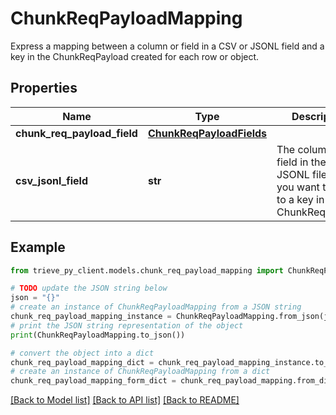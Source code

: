 # ChunkReqPayloadMapping

Express a mapping between a column or field in a CSV or JSONL field and a key in the ChunkReqPayload created for each row or object.

## Properties

Name | Type | Description | Notes
------------ | ------------- | ------------- | -------------
**chunk_req_payload_field** | [**ChunkReqPayloadFields**](ChunkReqPayloadFields.md) |  | 
**csv_jsonl_field** | **str** | The column or field in the CSV or JSONL file that you want to map to a key in the ChunkReqPayload | 

## Example

```python
from trieve_py_client.models.chunk_req_payload_mapping import ChunkReqPayloadMapping

# TODO update the JSON string below
json = "{}"
# create an instance of ChunkReqPayloadMapping from a JSON string
chunk_req_payload_mapping_instance = ChunkReqPayloadMapping.from_json(json)
# print the JSON string representation of the object
print(ChunkReqPayloadMapping.to_json())

# convert the object into a dict
chunk_req_payload_mapping_dict = chunk_req_payload_mapping_instance.to_dict()
# create an instance of ChunkReqPayloadMapping from a dict
chunk_req_payload_mapping_form_dict = chunk_req_payload_mapping.from_dict(chunk_req_payload_mapping_dict)
```
[[Back to Model list]](../README.md#documentation-for-models) [[Back to API list]](../README.md#documentation-for-api-endpoints) [[Back to README]](../README.md)


